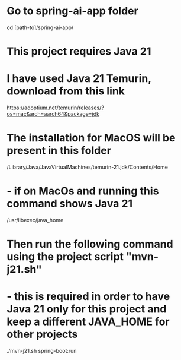 # Go to spring-ai-app folder
cd [path-to]/spring-ai-app/

# This project requires Java 21 
# I have used Java 21 Temurin, download from this link
https://adoptium.net/temurin/releases/?os=mac&arch=aarch64&package=jdk
# The installation for MacOS will be present in this folder
/Library/Java/JavaVirtualMachines/temurin-21.jdk/Contents/Home

# - if on MacOs and running this command shows Java 21
/usr/libexec/java_home

# Then run the following command using the project script "mvn-j21.sh"
# - this is required in order to have Java 21 only for this project and keep a different JAVA_HOME for other projects
./mvn-j21.sh spring-boot:run  
